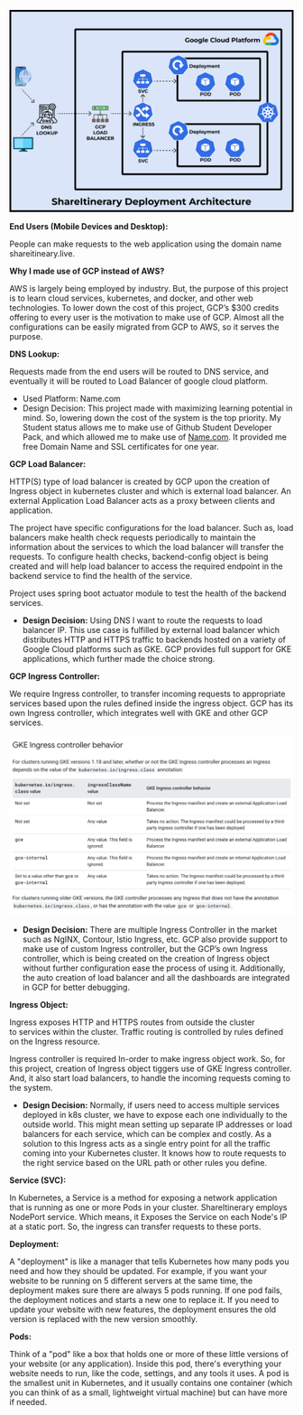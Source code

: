 ![ShareItinerary Architecture](/documentation/images/ShareItinerary_Arch.jpg)



**End Users (Mobile Devices and Desktop):** 

People can make requests to the web application using the domain name shareitineary.live. 

**Why I made use of GCP instead of AWS?**

AWS is largely being employed by industry. But, the purpose of this project is to learn cloud services, kubernetes, and docker, and other web technologies. To lower down the cost of this project, GCP’s $300 credits offering to every user is the motivation to make use of GCP. Almost all the configurations can be easily migrated from GCP to AWS, so it serves the purpose.

**DNS Lookup:**

Requests made from the end users will be routed to DNS service, and eventually it will be routed to Load Balancer of google cloud platform.

- Used Platform: Name.com
- Design Decision: This project made with maximizing learning potential in mind. So, lowering down the cost of the system is the top priority. My Student status allows me to make use of Github Student Developer Pack, and which allowed me to make use of [Name.com](http://Name.com). It provided me free Domain Name and SSL certificates for one year.

**GCP Load Balancer:**

HTTP(S) type of load balancer is created by GCP upon the creation of Ingress object in kubernetes cluster and which is external load balancer. An external Application Load Balancer acts as a proxy between clients and application. 

The project have specific configurations for the load balancer. Such as, load balancers make health check requests periodically to maintain the information about the services to which the load balancer will transfer the requests. To configure health checks, backend-config object is being created and will help load balancer to access the required endpoint in the backend service to find the health of the service. 

Project uses spring boot actuator module to test the health of the backend services.

- **Design Decision:** Using DNS I want to route the requests to load balancer IP. This use case is fulfilled by external load balancer which distributes HTTP and HTTPS traffic to backends hosted on a variety of Google Cloud platforms such as GKE. GCP provides full support for GKE applications, which further made the choice strong.

**GCP Ingress Controller:**

We require Ingress controller, to transfer incoming requests to appropriate services based upon the rules defined inside the ingress object. GCP has its own Ingress controller, which integrates well with GKE and other GCP services.

![GKE Ingress Controller](/documentation/images/Ingress_Controller.png)

- **Design Decision:** There are multiple Ingress Controller in the market such as NgINX, Contour, Istio Ingress, etc. GCP also provide support to make use of custom Ingress controller, but the GCP’s own Ingress controller, which is being created on the creation of Ingress object without further configuration ease the process of using it. Additionally, the auto creation of load balancer and all the dashboards are integrated in GCP for better debugging.

**Ingress Object:**

Ingress exposes HTTP and HTTPS routes from outside the cluster to services within the cluster. Traffic routing is controlled by rules defined on the Ingress resource.

Ingress controller is required In-order to make ingress object work. So, for this project, creation of Ingress object tiggers use of GKE Ingress controller. And, it also start load balancers, to handle the incoming requests coming to the system.

- **Design Decision:** Normally, if users need to access multiple services deployed in k8s cluster, we have to expose each one individually to the outside world. This might mean setting up separate IP addresses or load balancers for each service, which can be complex and costly. As a solution to this Ingress acts as a single entry point for all the traffic coming into your Kubernetes cluster. It knows how to route requests to the right service based on the URL path or other rules you define.

**Service (SVC):**

In Kubernetes, a Service is a method for exposing a network application that is running as one or more Pods in your cluster. ShareItinerary employs NodePort service. Which means, it Exposes the Service on each Node's IP at a static port. So, the ingress can transfer requests to these ports. 

**Deployment:**

A "deployment" is like a manager that tells Kubernetes how many pods you need and how they should be updated. For example, if you want your website to be running on 5 different servers at the same time, the deployment makes sure there are always 5 pods running. If one pod fails, the deployment notices and starts a new one to replace it. If you need to update your website with new features, the deployment ensures the old version is replaced with the new version smoothly.

**Pods:**

Think of a "pod" like a box that holds one or more of these little versions of your website (or any application). Inside this pod, there's everything your website needs to run, like the code, settings, and any tools it uses. A pod is the smallest unit in Kubernetes, and it usually contains one container (which you can think of as a small, lightweight virtual machine) but can have more if needed.